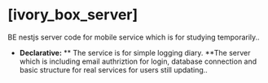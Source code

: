 # [ivory_box_server]

BE nestjs server code for mobile service which is for studying temporarily..

* **Declarative:**
  ** The service is for simple logging diary.
  **The server which is including email authriztion for login, database connection and basic structure for real services for users still updating.. 
